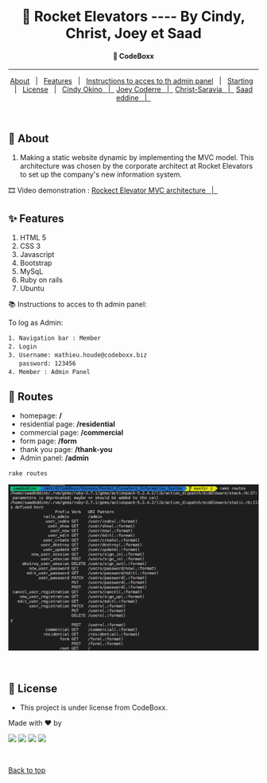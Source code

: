 &#xa0;

  <!-- Saad Eddine FEKI -->
</div>

<h1 align="center"> 🚀 Rocket Elevators ---- By Cindy, Christ, Joey et Saad</h1>

<!-- Status -->

<h4 align="center">
  🚀  CodeBoxx
</h4>

<hr>

<p align="center">
  <a href="#dart-about">About</a> &#xa0; | &#xa0; 
  <a href="#sparkles-features">Features</a> &#xa0; | &#xa0;
  <a href="#white_check_mark-requirements">Instructions to acces to th admin panel</a> &#xa0; | &#xa0;
  <a href="#checkered_flag-starting">Starting</a> &#xa0; | &#xa0;
  <a href="#memo-license">License</a> &#xa0; | &#xa0;
  <a href="https://github.com/cindyokino" target="_blank">Cindy Okino &#xa0; | &#xa0;</a>
  <a href="https://github.com/Jcoderre" target="_blank">Joey Coderre &#xa0; | &#xa0;</a>
  <a href="https://github.com/Christ-Saravia" target="_blank">Christ-Saravia &#xa0; | &#xa0;</a>
  <a href="https://github.com/saadeddine" target="_blank">Saad eddine &#xa0; | &#xa0;</a>
</p>

<br>

## :dart: About

1. Making a static website dynamic by implementing the MVC model.
   This architecture was chosen by the corporate architect at Rocket Elevators to set up the company's new information system.

🎞️ Video demonstration : <a href="https://youtu.be/z47oGSMz6aQ" target="_blank">Rockect Elevator MVC architecture &#xa0; | &#xa0;</a>

## :sparkles: Features

<ol>
<li>HTML 5</li>
<li>CSS 3</li>
<li>Javascript</li>
<li>Bootstrap</li>
<li>MySqL</li>
<li>Ruby on rails</li>
<li>Ubuntu</li>
</ol>
📚 Instructions to acces to th admin panel:

To log as Admin:

```sh
1. Navigation bar : Member
2. Login
3. Username: mathieu.houde@codeboxx.biz
   password: 123456
4. Member : Admin Panel
```

## :memo: Routes

- homepage: <b>/</b>
- residential page: <b>/residential</b>
- commercial page: <b>/commercial</b>
- form page: <b>/form</b>
- thank you page: <b>/thank-you</b>
- Admin panel: <b>/admin</b>

```sh
rake routes
```

![](routes.png)

<br>

## :memo: License

- This project is under license from CodeBoxx.

Made with :heart: by

<img src='https://github-readme-stats.vercel.app/api?username=cindyokino&&show_icons=true&title_color=002776&icon_color=FFFFFF&text_color=FFDF00&bg_color=009C3B'>
<img src='https://github-readme-stats.vercel.app/api?username=Jcoderre&&show_icons=true&title_color=ffffff&icon_color=FFFFFF&text_color=FFFFFF&bg_color=001F97'>
<img src='https://github-readme-stats.vercel.app/api?username=Christ-Saravia&&show_icons=true&title_color=ffffff&icon_color=FFFFFF&text_color=FFFFFF&bg_color=C8102E'>
<img src='https://github-readme-stats.vercel.app/api?username=saadeddinne&&show_icons=true&title_color=ffffff&icon_color=FFFFFF&text_color=FFFFFF&bg_color=E70013'>

&#xa0;

<a href="#top">Back to top</a>
